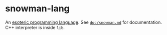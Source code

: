 # snowman-lang

An [esoteric programming language](http://esolangs.org). See
[`doc/snowman.md`](https://github.com/KeyboardFire/snowman-lang/blob/master/doc/snowman.md)
for documentation. C++ interpreter is inside `lib`.
